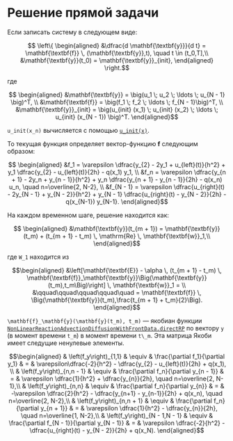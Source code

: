 # Решение прямой задачи

Если записать систему в следующем виде:
```math
    \left\{
    \begin{aligned}
        &\dfrac{d \mathbf{\textbf{y}}}{d t} = \mathbf{\textbf{f}} \, (\mathbf{\textbf{y}},t), \quad t \in (t_0,T],\\
        &\mathbf{\textbf{y}}(t_0) = \mathbf{\textbf{y}}_{init},
    \end{aligned}
    \right.
```
где
```math
    \begin{aligned}
        &\mathbf{\textbf{y}} = \big(u_1 \; u_2 \;  \ldots \; u_{N - 1} \big)^T, \\
        &\mathbf{\textbf{f}} = \big(f_1 \; f_2 \; \ldots \; f_{N - 1}\big)^T, \\
        &\mathbf{\textbf{y}}_{init} = \big(u_{init} (x_1) \; u_{init} (x_2) \; \ldots \; u_{init} (x_{N - 1}) \big)^T.
    \end{aligned}
```
``u_init(x_n)`` вычисляется с помощью [`u_init(x)`](@ref).


То текущая функция определяет вектор-функцию $\mathbf{\textbf{f}}$ следующим образом:
```math
    \begin{aligned}
        &f_1 =       \varepsilon \dfrac{y_{2}        - 2y_1       + u_{left}(t)}{h^2} + y_1       \dfrac{y_{2}        - u_{left}(t)}{2h} - q(x_1) y_1, \\
        &f_n =       \varepsilon \dfrac{y_{n + 1}    - 2y_n       + y_{n - 1}}{h^2}   + y_n       \dfrac{y_{n + 1}    - y_{n - 1}}{2h}   - q(x_n) u_n, \quad n=\overline{2, N-2}, \\
        &f_{N - 1} = \varepsilon \dfrac{u_{right}(t) - 2y_{N - 1} + y_{N - 2}}{h^2}   + y_{N - 1} \dfrac{u_{right}(t) - y_{N - 2}}{2h}   - q(x_{N-1}) y_{N-1}.
    \end{aligned}
```
На каждом временном шаге, решение находится как:
```math
    \begin{aligned}
        &\mathbf{\textbf{y}}(t_{m + 1}) = \mathbf{\textbf{y}}(t_m) + (t_{m + 1} - t_m) \, \mathrm{Re} \, \mathbf{\textbf{w}}_1,\\
    \end{aligned}
```
где ``W_1`` находится из
```math
\begin{aligned}
    &\left[\mathbf{\textbf{E}} - \alpha \, (t_{m + 1} - t_m) \, \mathbf{\textbf{f}}_\mathbf{\textbf{y}}\Big(\mathbf{\textbf{y}}(t_m),t_m\Big)\right] \, \mathbf{\textbf{w}}_1 = \\
    &\qquad\qquad\qquad\qquad\quad = \mathbf{\textbf{f}} \, \Big(\mathbf{\textbf{y}}(t_m),\frac{t_{m + 1} + t_m}{2}\Big).
\end{aligned}
```

``\mathbf{f}_\mathbf{y}(\mathbf{y}(t_m), t_m)`` — якобиан функции [`NonLinearReactionAdvectionDiffusionWithFrontData.directRP`](@ref) по вектору ``y`` (в момент времени ``t_m``) в момент времени ``t\_m``.
Эта матрица Якоби имеет следущие ненулевые элементы.
```math
\begin{aligned}
    & \left(f_y\right)_{1,1}  & \equiv & \frac{\partial f_1}{\partial y_1} & = & \varepsilon\dfrac{-2}{h^2} - \dfrac{y_{2} - u_{left}(t)}{2h} + q(x_1), \\

     & \left(f_y\right)_{n,n - 1}  & \equiv & \frac{\partial f_n}{\partial y_{n - 1}} & = & \varepsilon \dfrac{1}{h^2} + \dfrac{y_{n}}{2h}, \quad n=\overline{2, N-1},\\

     & \left(f_y\right)_{n,n}  & \equiv & \frac{\partial f_n}{\partial y_{n}} & = &  -\varepsilon \dfrac{2}{h^2} - \dfrac{y_{n+1} - y_{n-1}}{2h} + q(x_n), \quad n=\overline{2, N-2},\\

     & \left(f_y\right)_{n,n + 1}  & \equiv & \frac{\partial f_n}{\partial y_{n + 1}} & = & \varepsilon \dfrac{1}{h^2} - \dfrac{y_{n}}{2h}, \quad n=\overline{1, N-2},\\

     & \left(f_y\right)_{N - 1,N - 1}  & \equiv & \frac{\partial f_{N - 1}}{\partial y_{N - 1}} & = &  \varepsilon \dfrac{-2}{h^2} - \dfrac{u_{right}(t) - y_{N - 2}}{2h} + q(x_N).
\end{aligned}
```
